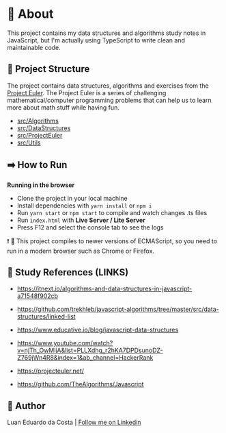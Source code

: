 # :book: About

This project contains my data structures and algorithms study notes in JavaScript, but I'm actually using TypeScript to write clean and maintainable code.

## :file_folder: Project Structure

The project contains data structures, algorithms and exercises from the [Project Euler](https://projecteuler.net/). The Project Euler is a series of challenging mathematical/computer programming problems that can help us to learn more about math stuff while having fun.

- [src/Algorithms](src/Algorithms)
- [src/DataStructures](src/DataStructures)
- [src/ProjectEuler](src/ProjectEuler)
- [src/Utils](src/Utils)

## :arrow_right: How to Run

**Running in the browser**

- Clone the project in your local machine
- Install dependencies with `yarn install` or `npm i`
- Run `yarn start` or `npm start` to compile and watch changes .ts files
- Run `index.html` with **Live Server / Lite Server**
- Press F12 and select the console tab to see the logs

:exclamation: :rocket: This project compiles to newer versions of ECMAScript, so you need to run in a modern browser such as Chrome or Firefox.

## :link: Study References (LINKS)

- https://itnext.io/algorithms-and-data-structures-in-javascript-a71548f902cb

- https://github.com/trekhleb/javascript-algorithms/tree/master/src/data-structures/linked-list

- https://www.educative.io/blog/javascript-data-structures

- https://www.youtube.com/watch?v=njTh_OwMljA&list=PLLXdhg_r2hKA7DPDsunoDZ-Z769jWn4R8&index=1&ab_channel=HackerRank

- https://projecteuler.net/

- https://github.com/TheAlgorithms/Javascript

## :man: Author

Luan Eduardo da Costa | [Follow me on Linkedin](https://www.linkedin.com/in/luaneducosta/)
